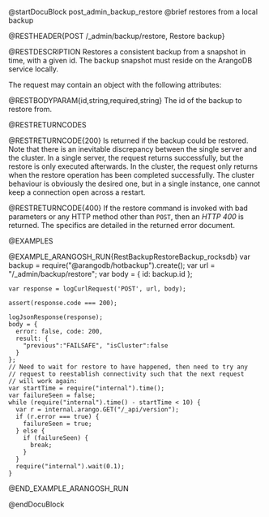 @startDocuBlock post_admin_backup_restore
@brief restores from a local backup

@RESTHEADER{POST /_admin/backup/restore, Restore backup}

@RESTDESCRIPTION
Restores a consistent backup from a
snapshot in time, with a given id. The backup snapshot must reside on
the ArangoDB service locally.

The request may contain an object with the following attributes:

@RESTBODYPARAM{id,string,required,string}
The id of the backup to restore from.

@RESTRETURNCODES

@RESTRETURNCODE{200}
Is returned if the backup could be restored. Note that there is an
inevitable discrepancy between the single server and the cluster. In a
single server, the request returns successfully, but the restore is
only executed afterwards. In the cluster, the request only returns when
the restore operation has been completed successfully. The cluster
behaviour is obviously the desired one, but in a single instance, one
cannot keep a connection open across a restart.

@RESTRETURNCODE{400}
If the restore command is invoked with bad parameters or any HTTP
method other than `POST`, then an *HTTP 400* is returned. The specifics
are detailed in the returned error document.

@EXAMPLES

@EXAMPLE_ARANGOSH_RUN{RestBackupRestoreBackup_rocksdb}
    var backup = require("@arangodb/hotbackup").create();
    var url = "/_admin/backup/restore";
    var body = {
      id: backup.id
    };

    var response = logCurlRequest('POST', url, body);

    assert(response.code === 200);

    logJsonResponse(response);
    body = {
      error: false, code: 200, 
      result: {
        "previous":"FAILSAFE", "isCluster":false
      }
    };
    // Need to wait for restore to have happened, then need to try any
    // request to reestablish connectivity such that the next request
    // will work again:
    var startTime = require("internal").time();
    var failureSeen = false;
    while (require("internal").time() - startTime < 10) {
      var r = internal.arango.GET("/_api/version");
      if (r.error === true) {
        failureSeen = true;
      } else {
        if (failureSeen) {
          break;
        }
      }
      require("internal").wait(0.1);
    }
@END_EXAMPLE_ARANGOSH_RUN

@endDocuBlock
